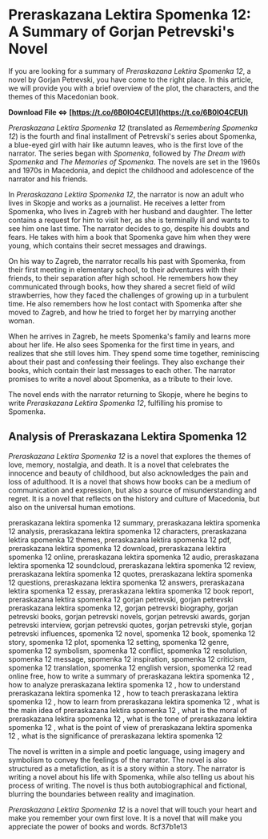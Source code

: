 
 
# Preraskazana Lektira Spomenka 12: A Summary of Gorjan Petrevski's Novel
  
If you are looking for a summary of *Preraskazana Lektira Spomenka 12*, a novel by Gorjan Petrevski, you have come to the right place. In this article, we will provide you with a brief overview of the plot, the characters, and the themes of this Macedonian book.
 
**Download File ⇔ [https://t.co/6B0IO4CEUl](https://t.co/6B0IO4CEUl)**


  
*Preraskazana Lektira Spomenka 12* (translated as *Remembering Spomenka 12*) is the fourth and final installment of Petrevski's series about Spomenka, a blue-eyed girl with hair like autumn leaves, who is the first love of the narrator. The series began with *Spomenka*, followed by *The Dream with Spomenka* and *The Memories of Spomenka*. The novels are set in the 1960s and 1970s in Macedonia, and depict the childhood and adolescence of the narrator and his friends.
  
In *Preraskazana Lektira Spomenka 12*, the narrator is now an adult who lives in Skopje and works as a journalist. He receives a letter from Spomenka, who lives in Zagreb with her husband and daughter. The letter contains a request for him to visit her, as she is terminally ill and wants to see him one last time. The narrator decides to go, despite his doubts and fears. He takes with him a book that Spomenka gave him when they were young, which contains their secret messages and drawings.
  
On his way to Zagreb, the narrator recalls his past with Spomenka, from their first meeting in elementary school, to their adventures with their friends, to their separation after high school. He remembers how they communicated through books, how they shared a secret field of wild strawberries, how they faced the challenges of growing up in a turbulent time. He also remembers how he lost contact with Spomenka after she moved to Zagreb, and how he tried to forget her by marrying another woman.
  
When he arrives in Zagreb, he meets Spomenka's family and learns more about her life. He also sees Spomenka for the first time in years, and realizes that she still loves him. They spend some time together, reminiscing about their past and confessing their feelings. They also exchange their books, which contain their last messages to each other. The narrator promises to write a novel about Spomenka, as a tribute to their love.
  
The novel ends with the narrator returning to Skopje, where he begins to write *Preraskazana Lektira Spomenka 12*, fulfilling his promise to Spomenka.
  
## Analysis of Preraskazana Lektira Spomenka 12
  
*Preraskazana Lektira Spomenka 12* is a novel that explores the themes of love, memory, nostalgia, and death. It is a novel that celebrates the innocence and beauty of childhood, but also acknowledges the pain and loss of adulthood. It is a novel that shows how books can be a medium of communication and expression, but also a source of misunderstanding and regret. It is a novel that reflects on the history and culture of Macedonia, but also on the universal human emotions.
 
preraskazana lektira spomenka 12 summary,  preraskazana lektira spomenka 12 analysis,  preraskazana lektira spomenka 12 characters,  preraskazana lektira spomenka 12 themes,  preraskazana lektira spomenka 12 pdf,  preraskazana lektira spomenka 12 download,  preraskazana lektira spomenka 12 online,  preraskazana lektira spomenka 12 audio,  preraskazana lektira spomenka 12 soundcloud,  preraskazana lektira spomenka 12 review,  preraskazana lektira spomenka 12 quotes,  preraskazana lektira spomenka 12 questions,  preraskazana lektira spomenka 12 answers,  preraskazana lektira spomenka 12 essay,  preraskazana lektira spomenka 12 book report,  preraskazana lektira spomenka 12 gorjan petrevski,  gorjan petrevski preraskazana lektira spomenka 12,  gorjan petrevski biography,  gorjan petrevski books,  gorjan petrevski novels,  gorjan petrevski awards,  gorjan petrevski interview,  gorjan petrevski quotes,  gorjan petrevski style,  gorjan petrevski influences,  spomenka 12 novel,  spomenka 12 book,  spomenka 12 story,  spomenka 12 plot,  spomenka 12 setting,  spomenka 12 genre,  spomenka 12 symbolism,  spomenka 12 conflict,  spomenka 12 resolution,  spomenka 12 message,  spomenka 12 inspiration,  spomenka 12 criticism,  spomenka 12 translation,  spomenka 12 english version,  spomenka 12 read online free,  how to write a summary of preraskazana lektira spomenka 12 ,  how to analyze preraskazana lektira spomenka 12 ,  how to understand preraskazana lektira spomenka 12 ,  how to teach preraskazana lektira spomenka 12 ,  how to learn from preraskazana lektira spomenka 12 ,  what is the main idea of preraskazana lektira spomenka 12 ,  what is the moral of preraskazana lektira spomenka 12 ,  what is the tone of preraskazana lektira spomenka 12 ,  what is the point of view of preraskazana lektira spomenka 12 ,  what is the significance of preraskazana lektira spomenka 12
  
The novel is written in a simple and poetic language, using imagery and symbolism to convey the feelings of the narrator. The novel is also structured as a metafiction, as it is a story within a story. The narrator is writing a novel about his life with Spomenka, while also telling us about his process of writing. The novel is thus both autobiographical and fictional, blurring the boundaries between reality and imagination.
  
*Preraskazana Lektira Spomenka 12* is a novel that will touch your heart and make you remember your own first love. It is a novel that will make you appreciate the power of books and words.
 8cf37b1e13
 
